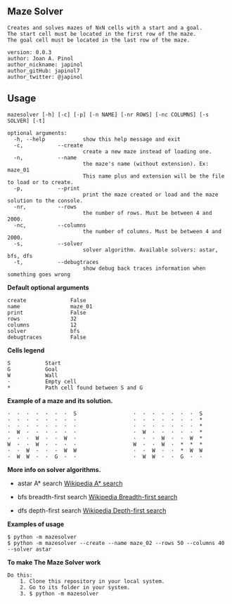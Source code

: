 ## Maze Solver

	Creates and solves mazes of NxN cells with a start and a goal.
    The start cell must be located in the first row of the maze.
    The goal cell must be located in the last row of the maze.

	version: 0.0.3
	author: Joan A. Pinol
	author_nickname: japinol
	author_gitHub: japinol7
	author_twitter: @japinol


## Usage

	mazesolver [-h] [-c] [-p] [-n NAME] [-nr ROWS] [-nc COLUMNS] [-s SOLVER] [-t]

	optional arguments:
	  -h, --help            show this help message and exit
      -c,           --create
	                        create a new maze instead of loading one.
      -n,           --name
	                        the maze's name (without extension). Ex: maze_01 
                            This name plus and extension will be the file to load or to create. 
      -p,           --print
	                        print the maze created or load and the maze solution to the console.
      -nr,          --rows
	                        the number of rows. Must be between 4 and 2000.
      -nc,          --columns
	                        the number of columns. Must be between 4 and 2000.
      -s,           --solver
	                        solver algorithm. Available solvers: astar, bfs, dfs
	  -t,           --debugtraces
	                        show debug back traces information when something goes wrong


**Default optional arguments**

	create 	            False
	name 	            maze_01
	print 	            False
	rows                32
	columns             12
	solver 	            bfs
	debugtraces         False


**Cells legend**

	S           Start
	G           Goal
	W           Wall
	·           Empty cell
	*           Path cell found between S and G


**Example of a maze and its solution.**

    ·  ·  ·  ·  ·  ·  ·  S                  ·  ·  ·  ·  ·  ·  ·  S
    ·  ·  ·  ·  ·  ·  ·  ·                  ·  ·  ·  ·  ·  ·  ·  *
    ·  ·  ·  ·  ·  ·  ·  ·                  ·  ·  ·  ·  ·  ·  ·  *
    ·  W  ·  ·  ·  ·  ·  ·                  ·  W  ·  ·  ·  ·  ·  *
    ·  ·  ·  W  ·  ·  W  ·                  ·  ·  ·  W  ·  ·  W  *
    W  ·  ·  W  ·  ·  ·  ·                  W  ·  ·  W  ·  *  *  *
    ·  ·  W  ·  ·  ·  W  W                  ·  ·  W  ·  ·  *  W  W
    ·  W  W  ·  ·  G  ·  ·                  ·  W  W  ·  ·  G  ·  ·


**More info on solver algorithms.**

* astar         A* search
            [Wikipedia A* search](https://en.wikipedia.org/wiki/A*_search_algorithm)

* bfs         breadth-first search
            [Wikipedia Breadth-first search](https://en.wikipedia.org/wiki/Breadth-first_search)

* dfs         depth-first search
            [Wikipedia Depth-first search](https://en.wikipedia.org/wiki/Depth-first_search)


**Examples of usage**

    $ python -m mazesolver
    $ python -m mazesolver --create --name maze_02 --rows 50 --columns 40 --solver astar


**To make The Maze Solver work**

	Do this:
	    1. Clone this repository in your local system.
	    2. Go to its folder in your system.
	    3. $ python -m mazesolver
